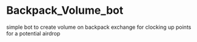 # Backpack_Volume_bot
simple bot to create volume on backpack exchange for clocking up points for a potential airdrop
